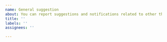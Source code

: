 ```yaml
---
name: General suggestion
about: You can report suggestions and notifications related to other than operational topics
title: ''
labels: ''
assignees: ''

---
```

